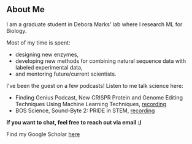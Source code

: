 <br>
<br>

## About Me

I am a graduate student in Debora Marks' lab where I research ML for Biology. 

Most of my time is spent: 
-   designing new enzymes, 
-   developing new methods for combining natural sequence data with labeled experimental data, 
-   and mentoring future/current scientists. 

I've been the guest on a few podcasts! Listen to me talk science here:
- Finding Genius Podcast, New CRISPR Protein and Genome Editing Techniques Using Machine Learning Techniques, [recording](https://www.youtube.com/watch?v=rZSowMhWTuQ)
- BOS Science, Sound-Byte 2: PRIDE in STEM, [recording](https://bosscience.podbean.com/e/sound-byte-2-pride-in-stem/)

**If you want to chat, feel free to reach out via email _:)_**

Find my Google Scholar [here](https://scholar.google.com/citations?user=suZf26EAAAAJ&hl=en&oi=sra)
